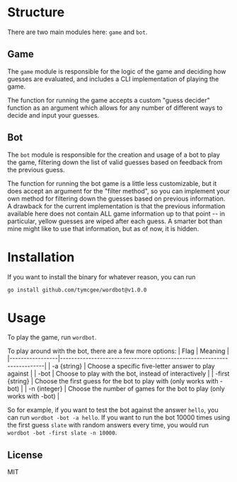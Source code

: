 # Structure
There are two main modules here: `game` and `bot`.
## Game
The `game` module is responsible for the logic of the game and deciding how
guesses are evaluated, and includes a CLI implementation of playing the game.

The function for running the game accepts a custom "guess decider" function as
an argument which allows for any number of different ways to decide and input
your guesses.

## Bot
The `bot` module is responsible for the creation and usage of a bot to play the
game, filtering down the list of valid guesses based on feedback from the
previous guess.

The function for running the bot game is a little less customizable, but it
does accept an argument for the "filter method", so you can implement your own
method for filtering down the guesses based on previous information. A drawback
for the current implementation is that the previous information available here
does not contain ALL game information up to that point -- in particular, yellow
guesses are wiped after each guess. A smarter bot than mine might like to use
that information, but as of now, it is hidden.

# Installation
If you want to install the binary for whatever reason, you can run
```
go install github.com/tymcgee/wordbot@v1.0.0
```

# Usage
To play the game, run `wordbot`.

To play around with the bot, there are a few more options:
| Flag            | Meaning                                                                |
|-----------------|------------------------------------------------------------------------|
| -a {string}     | Choose a specific five-letter answer to play against                   |
| -bot            | Choose to play with the bot, instead of interactively                  |
| -first {string} | Choose the first guess for the bot to play with (only works with -bot) |
| -n {integer}    | Choose the number of games for the bot to play (only works with -bot)  |

So for example, if you want to test the bot against the answer `hello`, you can
run `wordbot -bot -a hello`. If you want to run the bot 10000 times using the
first guess `slate` with random answers every time, you would run
`wordbot -bot -first slate -n 10000`.

## License
MIT
